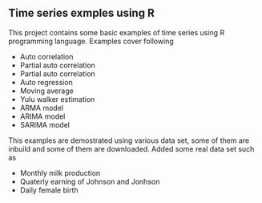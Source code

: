## Time series exmples using R

This project contains some basic examples of time series using R programming language. Examples cover following

* Auto correlation 
* Partial auto correlation
* Partial auto correlation
* Auto regression
* Moving average
* Yulu walker estimation
* ARMA model
* ARIMA model
* SARIMA model

This examples are demostrated using various data set, some of them are inbuild and some of them are downloaded. 
Added some real data set such as
* Monthly milk production 
* Quaterly earning of Johnson and Jonhson
* Daily female birth

